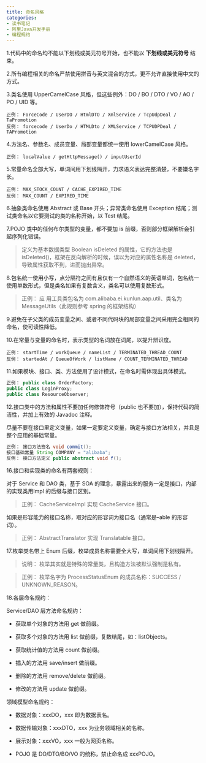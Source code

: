 ```yaml
---
title: 命名风格
categories: 
- 读书笔记
- 阿里Java开发手册
- 编程规约
---
```


1.代码中的命名均不能以下划线或美元符号开始，也不能以 **下划线或美元符号** 结束。

2.所有编程相关的命名严禁使用拼音与英文混合的方式，更不允许直接使用中文的方式。

3.类名使用 UpperCamelCase 风格，但这些例外：DO / BO / DTO / VO / AO / PO / UID 等。

```
正例： ForceCode / UserDO / HtmlDTO / XmlService / TcpUdpDeal / TaPromotion
反例： forcecode / UserDo / HTMLDto / XMLService / TCPUDPDeal / TAPromotion
```

4.方法名、参数名、成员变量、局部变量都统一使用 lowerCamelCase 风格。

```
正例： localValue / getHttpMessage() / inputUserId
```

5.常量命名全部大写，单词间用下划线隔开，力求语义表达完整清楚，不要嫌名字长。

```
正例： MAX_STOCK_COUNT / CACHE_EXPIRED_TIME
反例： MAX_COUNT / EXPIRED_TIME
```

6.抽象类命名使用 Abstract 或 Base 开头；异常类命名使用 Exception 结尾；测试类命名以它要测试的类的名称开始，以 Test 结尾。

7.POJO 类中的任何布尔类型的变量，都不要加 is 前缀，否则部分框架解析会引起序列化错误。

> 定义为基本数据类型 Boolean isDeleted 的属性，它的方法也是 isDeleted()，框架在反向解析的时候，误以为对应的属性名称是 deleted，导致属性获取不到，进而抛出异常。

8.包名统一使用小写，点分隔符之间有且仅有一个自然语义的英语单词，包名统一使用单数形式，但是类名如果有复数含义，类名可以使用复数形式。

> 正例： 应 用工具类包名为 com.alibaba.ei.kunlun.aap.util、类名为 MessageUtils（此规则参考 spring 的框架结构）

9.避免在子父类的成员变量之间、或者不同代码块的局部变量之间采用完全相同的命名，使可读性降低。

10.在常量与变量的命名时，表示类型的名词放在词尾，以提升辨识度。

```
正例： startTime / workQueue / nameList / TERMINATED_THREAD_COUNT
反例： startedAt / QueueOfWork / listName / COUNT_TERMINATED_THREAD
```

11.如果模块、接口、类、方法使用了设计模式，在命名时需体现出具体模式。

```java
正例： public class OrderFactory;
public class LoginProxy;
public class ResourceObserver;
```

12.接口类中的方法和属性不要加任何修饰符号（public 也不要加），保持代码的简洁性，并加上有效的 Javadoc 注释。

尽量不要在接口里定义变量，如果一定要定义变量，确定与接口方法相关，并且是整个应用的基础常量。

```java
正例： 接口方法签名 void commit();
接口基础常量 String COMPANY = "alibaba";
反例： 接口方法定义 public abstract void f();
```

16.接口和实现类的命名有两套规则：

对于 Service 和 DAO 类，基于 SOA 的理念，暴露出来的服务一定是接口，内部的实现类用Impl 的后缀与接口区别。

> 正例： CacheServiceImpl 实现 CacheService 接口。

如果是形容能力的接口名称，取对应的形容词为接口名（通常是–able 的形容词）。

> 正例： AbstractTranslator 实现 Translatable 接口。

17.枚举类名带上 Enum 后缀，枚举成员名称需要全大写，单词间用下划线隔开。

> 说明： 枚举其实就是特殊的常量类，且构造方法被默认强制是私有。

> 正例： 枚举名字为 ProcessStatusEnum 的成员名称：SUCCESS / UNKNOWN_REASON。

18.各层命名规约：

Service/DAO 层方法命名规约：

* 获取单个对象的方法用 get 做前缀。

* 获取多个对象的方法用 list 做前缀，复数结尾，如：listObjects。

* 获取统计值的方法用 count 做前缀。

* 插入的方法用 save/insert 做前缀。

* 删除的方法用 remove/delete 做前缀。

* 修改的方法用 update 做前缀。

领域模型命名规约：

* 数据对象：xxxDO，xxx 即为数据表名。

* 数据传输对象：xxxDTO，xxx 为业务领域相关的名称。

* 展示对象：xxxVO，xxx 一般为网页名称。

* POJO 是 DO/DTO/BO/VO 的统称，禁止命名成 xxxPOJO。




